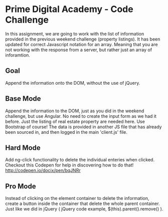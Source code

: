 # Prime Digital Academy - Code Challenge

In this assignment, we are going to work with the list of information provided in the previous weekend challenge (property listings). It has been updated for correct Javascript notation for an array. Meaning that you are not working with the response from a server, but rather just an array of inforamtion. 

## Goal
Append the information onto the DOM, without the use of jQuery.

## Base Mode
Append the information to the DOM, just as you did in the weekend challenge, but use Angular. No need to create the input 
form as we had it before. Just the listing of real estate property are needed here. Use Bootstrap of course! The data is 
provided in another JS file that has already been sourced in, and then logged in the main 'client.js' file.

## Hard Mode
Add ng-click functionality to delete the individual enteries when clicked. Checkout this Codepen for help in discovering how to do that!
http://codepen.io/docix/pen/bqJNRr

## Pro Mode
Instead of clicking on the element container to delete the information, create a button inside the container that delete the whole parent container.
Just like we did in jQuery ( jQuery code example, $(this).parent().remove() ). 

